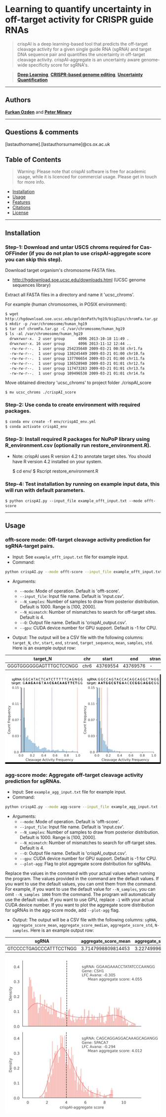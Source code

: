 # Learning to quantify uncertainty in off-target activity for CRISPR guide RNAs

> crispAI is a deep learning-based tool that predicts the off-target cleavage activity for a given single guide RNA (sgRNA) and target DNA sequence pair and quantifies the uncertainty in off-target cleavage activity.
> crispAI-aggregate is an uncertainty aware genome-wide specificity score for sgRNA's.

> <a href="https://en.wikipedia.org/wiki/Deep_learning" target="_blank">**Deep Learning**</a>,  <a href="https://www.nature.com/articles/s41467-018-04252-2" target="_blank">**CRISPR-based genome editing**</a>, <a href="https://link.springer.com/content/pdf/10.1007/978-3-319-54339-0.pdf" target="_blank">**Uncertainty Quantification**</a>


---

## Authors

<a href="https://www.cs.ox.ac.uk/people/furkan.ozden/" target="_blank">**Furkan Ozden**</a> and <a href="https://www.cs.ox.ac.uk/people/peter.minary/" target="_blank">**Peter Minary**</a>

---

## Questions & comments 

[lastauthorname].[lastauthorsurname]@cs.ox.ac.uk

## Table of Contents 

> Warning: Please note that crispAI software is free for academic usage, while it is licenced for commercial usage. Please get in touch for more info.

- [Installation](#installation)
- [Usage](#usage)
- [Features](#features)
- [Citations](#citations)
- [License](#license)

---


## Installation

### Step-1: Download and untar USCS chroms required for Cas-OFFinder (if you do not plan to use crispAI-aggregate score you can skip this step).

Download target organism's chromosome FASTA files.

- http://hgdownload.soe.ucsc.edu/downloads.html (UCSC genome sequences library)

Extract all FASTA files in a directory and name it 'ucsc_chroms'.

For example (human chromosomes, in POSIX environment):

    $ wget http://hgdownload.soe.ucsc.edu/goldenPath/hg19/bigZips/chromFa.tar.gz
    $ mkdir -p /var/chromosome/human_hg19
    $ tar zxf chromFa.tar.gz -C /var/chromosome/human_hg19
    $ ls -al /var/chromosome/human_hg19
      drwxrwxr-x.  2 user group      4096 2013-10-18 11:49 .
      drwxrwxr-x. 16 user group      4096 2013-11-12 12:44 ..
      -rw-rw-r--.  1 user group 254235640 2009-03-21 00:58 chr1.fa
      -rw-rw-r--.  1 user group 138245449 2009-03-21 01:00 chr10.fa
      -rw-rw-r--.  1 user group 137706654 2009-03-21 01:00 chr11.fa
      -rw-rw-r--.  1 user group 136528940 2009-03-21 01:01 chr12.fa
      -rw-rw-r--.  1 user group 117473283 2009-03-21 01:01 chr13.fa
      -rw-rw-r--.  1 user group 109496538 2009-03-21 01:01 chr14.fa

Move obtained directory 'ucsc_chroms' to project folder ./crispAI_score

    $ mv ucsc_chroms ./crispAI_score

### Step-2: Use conda to create environment with required packages.
    
    $ conda env create -f env/crispAI_env.yml
    $ conda activate crispAI_env

### Step-3: Install required R packages for NuPoP library using R_environment.csv (optionally run restore_environment.R).
- Note: crispAI uses R version 4.2 to annotate target sites. You should have R version 4.2 installed on your system.

    $ cd env/
    $ Rscript restore_environment.R


### Step-4: Test installation by running on example input data, this will run with default parameters.

    $ python crispAI.py --input_file example_offt_input.txt --mode offt-score


---

## Usage 

### offt-score mode: Off-target cleavage activity prediction for sgRNA-target pairs.

- Input: See `example_offt_input.txt` file for example input.
- Command: 
```bash
python crispAI.py --mode offt-score --input_file example_offt_input.txt --N_samples 1000 --N_mismatch 4 --O crispAI_output.csv --gpu -1
```
- Arguments:
    - `--mode`: Mode of operation. Default is 'offt-score'.
    - `--input_file`: Input file name. Default is 'input.csv'.
    - `--N_samples`: Number of samples to draw from posterior distribution. Default is 1000. Range is [100, 2000].
    - `--N_mismatch`: Number of mismatches to search for off-target sites. Default is 4.
    - `--O`: Output file name. Default is 'crispAI_output.csv'.
    - `--gpu`: CUDA device number for GPU support. Default is -1 for CPU.

- Output: The output will be a CSV file with the following columns: `target_N`, `chr`, `start`, `end`, `strand`, `target_sequence`, `mean`, `samples`, `std`. Here is an example output row:

| target_N | chr | start | end | strand | target_sequence | mean | samples | std |
| --- | --- | --- | --- | --- | --- | --- | --- | --- |
| GGGTGGGGGGAGTTTGCTCCNGG | chr6 | 43769554 | 43769576 | - | GGGTGGGGGGAGTTTGCTCCTGG | 62.71200180053711 | 5,86,53,0,0,220,0,0,0,16,217 | 108.10479736328125 |

![Offt-Score Example](img/offt.jpg)


### agg-score mode: Aggregate off-target cleavage activity prediction for sgRNAs.

- Input: See `example_agg_input.txt` file for example input.
- Command: 
```bash
python crispAI.py --mode agg-score --input_file example_agg_input.txt --N_samples 1000 --N_mismatch 4 --O crispAI_aggregate_output.csv --gpu -1 --plot-agg
```
- Arguments:
    - `--mode`: Mode of operation. Default is 'offt-score'.
    - `--input_file`: Input file name. Default is 'input.csv'.
    - `--N_samples`: Number of samples to draw from posterior distribution. Default is 1000. Range is [100, 2000].
    - `--N_mismatch`: Number of mismatches to search for off-target sites. Default is 4.
    - `--O`: Output file name. Default is 'crispAI_output.csv'.
    - `--gpu`: CUDA device number for GPU support. Default is -1 for CPU.
    - `--plot-agg`: Flag to plot aggregate score distribution for sgRNAs. 

Replace the values in the command with your actual values when running the program. The values provided in the command are the default values. If you want to use the default values, you can omit them from the command. For example, if you want to use the default value for `--N_samples`, you can omit `--N_samples 1000` from the command. The program will automatically use the default value. If you want to use GPU, replace `-1` with your actual CUDA device number. If you want to plot the aggregate score distribution for sgRNAs in the agg-score mode, add `--plot-agg` flag.

- Output: The output will be a CSV file with the following columns: `sgRNA`, `aggregate_score_mean`, `aggregate_score_median`, `aggregate_score_std`, `N-samples`. Here is an example output row:

| sgRNA | aggregate_score_mean | aggregate_score_median | aggregate_score_std | N-samples |
| --- | --- | --- | --- | --- |
| GTCCCCTGAGCCCATTTCCTNGG | 3.7147998809814453 | 3.2274999618530273 | 1.9692000150680542 | 1.85,1.9,7.16,2.97,2.57,4.05,3.81,1.96,4.08,2.32,4.09,5.75 |

![agg-score mode example image](img/agg.jpg)
